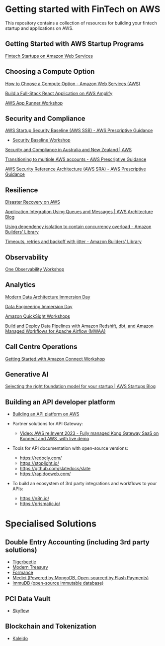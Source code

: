 # Getting started with FinTech on AWS

This repository contains a collection of resources for building your fintech startup and applications on AWS.

## Getting Started with AWS Startup Programs
[Fintech Startups on Amazon Web Services](https://aws.amazon.com/startups/FinTech/)

## Choosing a Compute Option
[How to Choose a Compute Option - Amazon Web Services (AWS)](https://aws.amazon.com/startups/start-building/how-to-choose-compute-option/)

[Build a Full-Stack React Application on AWS Amplify](https://aws.amazon.com/getting-started/hands-on/build-react-app-amplify-graphql/) 

[AWS App Runner Workshop](https://www.apprunnerworkshop.com/) 

## Security and Compliance
[AWS Startup Security Baseline (AWS SSB) - AWS Prescriptive Guidance](https://docs.aws.amazon.com/prescriptive-guidance/latest/aws-startup-security-baseline/welcome.html) 

* [Security Baseline Workshop](https://catalog.workshops.aws/startup-security-baseline/en-US)

[Security and Compliance in Australia and New Zealand | AWS](https://aws.amazon.com/compliance/australia-new-zealand/)

[Transitioning to multiple AWS accounts - AWS Prescriptive Guidance](https://docs.aws.amazon.com/prescriptive-guidance/latest/transitioning-to-multiple-aws-accounts/welcome.html)

[AWS Security Reference Architecture (AWS SRA) - AWS Prescriptive Guidance](https://docs.aws.amazon.com/prescriptive-guidance/latest/security-reference-architecture/welcome.html)

## Resilience
[Disaster Recovery on AWS](https://disaster-recovery.workshop.aws/en/intro/disaster-recovery.html)

[Application Integration Using Queues and Messages | AWS Architecture Blog](https://aws.amazon.com/blogs/architecture/application-integration-using-queues-and-messages/)

[Using dependency isolation to contain concurrency overload - Amazon Builders’ Library](https://aws.amazon.com/builders-library/dependency-isolation/)

[Timeouts, retries and backoff with jitter - Amazon Builders’ Library](https://aws.amazon.com/builders-library/timeouts-retries-and-backoff-with-jitter/?did=ba_card&trk=ba_card)

## Observability
[One Observability Workshop](https://catalog.workshops.aws/observability/en-US)

## Analytics
[Modern Data Architecture Immersion Day](https://catalog.workshops.aws/modern-data-architecture/en-US)

[Data Engineering Immersion Day](https://catalog.us-east-1.prod.workshops.aws/workshops/976050cc-0606-4b23-b49f-ca7b8ac4b153/en-US)

[Amazon QuickSight Workshops](https://catalog.workshops.aws/quicksight/en-US)

[Build and Deploy Data Pipelines with Amazon Redshift, dbt, and Amazon Managed Workflows for Apache Airflow (MWAA)](https://catalog.us-east-1.prod.workshops.aws/workshops/898c6212-d6d3-4a08-a711-9099a81abb36/en-US)

## Call Centre Operations
[Getting Started with Amazon Connect Workshop](https://catalog.workshops.aws/amazon-connect-getting-started/en-US)

## Generative AI
[Selecting the right foundation model for your startup | AWS Startups Blog](https://aws.amazon.com/blogs/startups/selecting-the-right-foundation-model-for-your-startup/)

## Building an API developer platform

* [Building an API platform on AWS](https://serverlessland.com/content/service/api-gateway)

* Partner solutions for API Gateway:
  * [Video: AWS re:Invent 2023 - Fully managed Kong Gateway SaaS on Konnect and AWS, with live demo](https://www.youtube.com/watch?v=NDvA0cfkEOs)

* Tools for API documentation with open-source versions:
  * https://redocly.com/ 
  * https://stoplight.io/
  * https://github.com/slatedocs/slate
  * https://rapidocweb.com/

* To build an ecosystem of 3rd party integrations and workflows to your APIs:
  * https://n8n.io/
  * https://prismatic.io/

# Specialised Solutions

## Double Entry Accounting (including 3rd party solutions)

* [Tigerbeetle](https://tigerbeetle.com/)
* [Modern Treasury](https://www.moderntreasury.com/products/ledgers)
* [Formance](https://www.formance.com/)
* [Medici (Powered by MongoDB, Open-sourced by Flash Payments)](https://github.com/flash-oss/medici)
* [ImmuDB (open-source immutable database)](https://immudb.io/)

## PCI Data Vault

* [Skyflow](https://aws.amazon.com/marketplace/seller-profile?id=seller-ywtuaxoh5n6nm)

## Blockchain and Tokenization

* [Kaleido](https://aws.amazon.com/marketplace/pp/prodview-3ugbsbvsq3hto?sr=0-1&ref_=beagle&applicationId=AWSMPContessa) 

